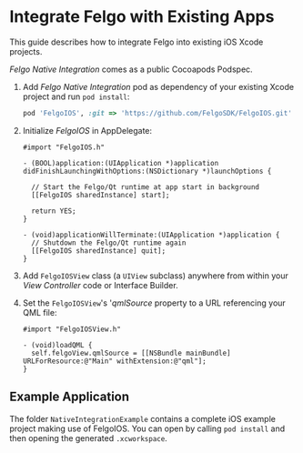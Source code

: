 # Integrate Felgo with Existing Apps

This guide describes how to integrate Felgo into existing iOS Xcode projects.

*Felgo Native Integration* comes as a public Cocoapods Podspec.

1. Add *Felgo Native Integration* pod as dependency of your existing Xcode project and run `pod install`:

    ```ruby
	pod 'FelgoIOS', :git => 'https://github.com/FelgoSDK/FelgoIOS.git'
    ```

2. Initialize *FelgoIOS* in AppDelegate:

    ```objc
    #import "FelgoIOS.h"

    - (BOOL)application:(UIApplication *)application didFinishLaunchingWithOptions:(NSDictionary *)launchOptions {
    
      // Start the Felgo/Qt runtime at app start in background
      [[FelgoIOS sharedInstance] start];
      
      return YES;
    }
    
    - (void)applicationWillTerminate:(UIApplication *)application {
      // Shutdown the Felgo/Qt runtime again
      [[FelgoIOS sharedInstance] quit];
    }
    ```

3. Add `FelgoIOSView` class (a `UIView` subclass) anywhere from within your *View Controller* code or Interface Builder. 

4. Set the `FelgoIOSView`'s '*qmlSource* property to a URL referencing your QML file:

    ```objc
    #import "FelgoIOSView.h"

    - (void)loadQML {
      self.felgoView.qmlSource = [[NSBundle mainBundle] URLForResource:@"Main" withExtension:@"qml"];
    }
    ```

## Example Application

The folder `NativeIntegrationExample` contains a complete iOS example project
making use of FelgoIOS.
You can open by calling `pod install` and then opening the generated `.xcworkspace`.
  